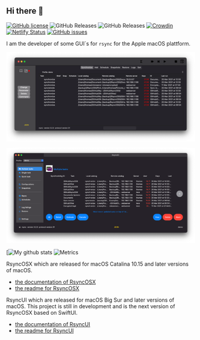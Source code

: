## Hi there 👋

[![GitHub license](https://img.shields.io/github/license/rsyncOSX/RsyncOSX)](https://github.com/rsyncOSX/RsyncOSX/blob/master/Licence.MD) ![GitHub Releases](https://img.shields.io/github/downloads/rsyncosx/RsyncOSX/v6.5.8/total) ![GitHub Releases](https://img.shields.io/github/downloads/rsyncosx/RsyncOSX/v6.5.6/total) [![Crowdin](https://badges.crowdin.net/rsyncosx/localized.svg)](https://crowdin.com/project/rsyncosx) [![Netlify Status](https://api.netlify.com/api/v1/badges/d375f6d7-dc9f-4913-ab43-bfd46d172eb2/deploy-status)](https://app.netlify.com/sites/rsyncosx/deploys) [![GitHub issues](https://img.shields.io/github/issues/rsyncOSX/RsyncOSX)](https://github.com/rsyncOSX/RsyncOSX/issues)

I am the developer of some GUI´s for `rsync` for the Apple macOS plattform.

![](images/rsyncosx.png)

![](images/rsyncui.png)

[![My github stats](https://github-readme-stats.vercel.app/api?username=rsyncOSX&show_icons=true&hide_border=true&theme=dark) ![Metrics](https://metrics.lecoq.io/rsyncOSX?template=classic&config.timezone=Europe%2FOslo)

RsyncOSX which are released for macOS Catalina 10.15 and later versions of macOS.

  - [the documentation of RsyncOSX](https://rsyncosx.netlify.app/)
  - [the readme for RsyncOSX](https://github.com/rsyncOSX/RsyncOSX/RsyncOSX.md)

RsyncUI which are released for macOS Big Sur and later versions of macOS. This project is still in development and is the next version of RsyncOSX based on SwiftUI.

  - [the documentation of RsyncUI](https://rsyncui.netlify.app/)
  - [the readme for RsyncUI](https://github.com/rsyncOSX/RsyncUI/RsyncUI.md)
